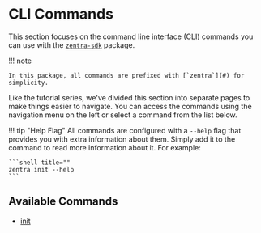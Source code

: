 # CLI Commands

This section focuses on the command line interface (CLI) commands you can use with the [`zentra-sdk`](#) package.

!!! note

    In this package, all commands are prefixed with [`zentra`](#) for simplicity.

Like the tutorial series, we've divided this section into separate pages to make things easier to navigate. You can access the commands using the navigation menu on the left or select a command from the list below.

!!! tip "Help Flag"
    All commands are configured with a `--help` flag that provides you with extra information about them. Simply add it to the command to read more information about it. For example:

    ```shell title=""
    zentra init --help
    ```

## Available Commands

- [init](/sdk/commands/init)
